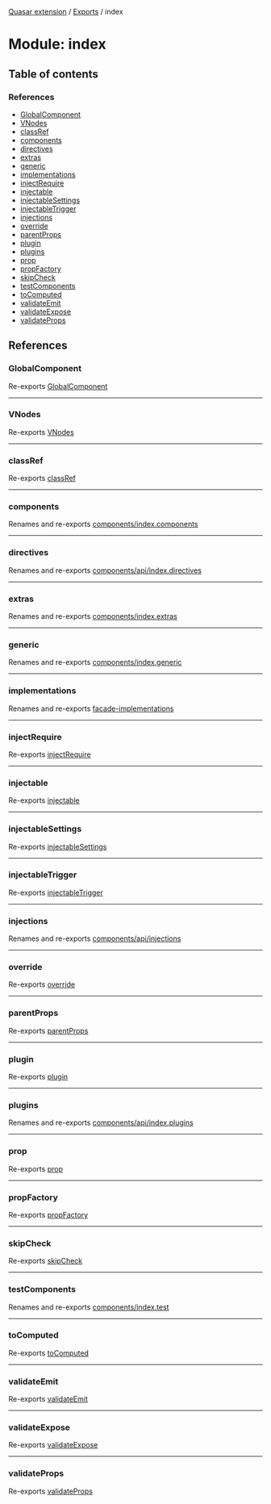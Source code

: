 [Quasar extension](../index.md) / [Exports](../modules.md) / index

# Module: index

## Table of contents

### References

- [GlobalComponent](index.md#globalcomponent)
- [VNodes](index.md#vnodes)
- [classRef](index.md#classref)
- [components](index.md#components)
- [directives](index.md#directives)
- [extras](index.md#extras)
- [generic](index.md#generic)
- [implementations](index.md#implementations)
- [injectRequire](index.md#injectrequire)
- [injectable](index.md#injectable)
- [injectableSettings](index.md#injectablesettings)
- [injectableTrigger](index.md#injectabletrigger)
- [injections](index.md#injections)
- [override](index.md#override)
- [parentProps](index.md#parentprops)
- [plugin](index.md#plugin)
- [plugins](index.md#plugins)
- [prop](index.md#prop)
- [propFactory](index.md#propfactory)
- [skipCheck](index.md#skipcheck)
- [testComponents](index.md#testcomponents)
- [toComputed](index.md#tocomputed)
- [validateEmit](index.md#validateemit)
- [validateExpose](index.md#validateexpose)
- [validateProps](index.md#validateprops)

## References

### GlobalComponent

Re-exports [GlobalComponent](../interfaces/components_api_misc.GlobalComponent.md)

___

### VNodes

Re-exports [VNodes](components_api_misc.md#vnodes)

___

### classRef

Re-exports [classRef](components_api_misc.md#classref)

___

### components

Renames and re-exports [components/index.components](components_index_components.md)

___

### directives

Renames and re-exports [components/api/index.directives](components_api_index_directives.md)

___

### extras

Renames and re-exports [components/index.extras](components_index_extras.md)

___

### generic

Renames and re-exports [components/index.generic](components_index_generic.md)

___

### implementations

Renames and re-exports [facade-implementations](facade_implementations.md)

___

### injectRequire

Re-exports [injectRequire](components_api_misc.md#injectrequire)

___

### injectable

Re-exports [injectable](components_api_misc.md#injectable)

___

### injectableSettings

Re-exports [injectableSettings](components_api_misc.md#injectablesettings)

___

### injectableTrigger

Re-exports [injectableTrigger](components_api_misc.md#injectabletrigger)

___

### injections

Renames and re-exports [components/api/injections](components_api_injections.md)

___

### override

Re-exports [override](components_api_misc.md#override)

___

### parentProps

Re-exports [parentProps](components_api_misc.md#parentprops)

___

### plugin

Re-exports [plugin](plugin.md#plugin)

___

### plugins

Renames and re-exports [components/api/index.plugins](components_api_index_plugins.md)

___

### prop

Re-exports [prop](components_api_misc.md#prop)

___

### propFactory

Re-exports [propFactory](components_api_misc.md#propfactory)

___

### skipCheck

Re-exports [skipCheck](components_api_misc.md#skipcheck)

___

### testComponents

Renames and re-exports [components/index.test](components_index_test.md)

___

### toComputed

Re-exports [toComputed](components_api_misc.md#tocomputed)

___

### validateEmit

Re-exports [validateEmit](components_api_misc.md#validateemit)

___

### validateExpose

Re-exports [validateExpose](components_api_misc.md#validateexpose)

___

### validateProps

Re-exports [validateProps](components_api_misc.md#validateprops)
